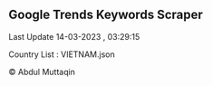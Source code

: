 

## Google Trends Keywords Scraper 
 
Last Update 14-03-2023 , 03:29:15

Country List :
VIETNAM.json



© Abdul Muttaqin 
